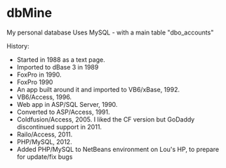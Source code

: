 dbMine
======

My personal database
Uses MySQL - with a main table "dbo_accounts"

History: 
  
  * Started in 1988 as a text page.
  * Imported to dBase 3 in 1989 
  * FoxPro in 1990.  
  * FoxPro 1990
  * An app built around it and imported to VB6/xBase, 1992.  
  * VB6/Access, 1996. 
  * Web app in ASP/SQL Server, 1990.  
  * Converted to ASP/Access, 1991.  
  * Coldfusion/Access, 2005.  I liked the CF version but GoDaddy discontinued support in 2011.  
  * Railo/Access, 2011.  
  * PHP/MySQL, 2012.
  * Added PHP/MySQL to NetBeans environment on Lou's HP, to prepare for update/fix bugs
